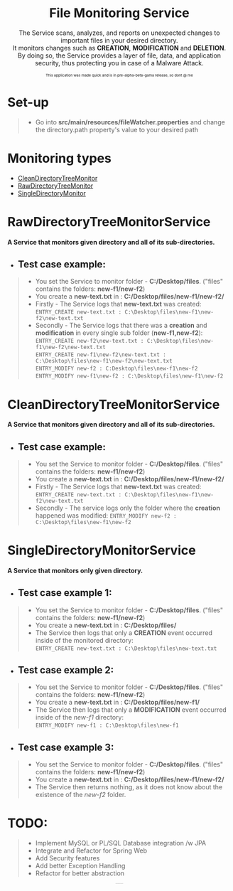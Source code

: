 <!DOCTYPE html>
<html lang="en">

<body>
<h1 align="center">File Monitoring Service</h1>
 
<p align="center">
The Service scans, analyzes, and reports on unexpected changes to important files in your desired directory.<br> 
It monitors changes such as <strong>CREATION</strong>, <strong>MODIFICATION</strong> and <strong>DELETION</strong>.  <br>
By doing so, the Service provides a layer of file, data, and application security, thus protecting you in case of a Malware Attack. 
</p>
<p align="center"><sub><sup><sub>This application was made quick and is in pre-alpha-beta-gama release, so dont @ me</sub></sup></sub></p>


# Set-up
> * Go into **src/main/resources/fileWatcher.properties** and change the directory.path property's value to your desired path

# Monitoring types

- [CleanDirectoryTreeMonitor](#cleandirectorytreemonitorservice)
- [RawDirectoryTreeMonitor](#rawdirectorytreemonitorservice)
- [SingleDirectoryMonitor](#singledirectorymonitorservice)

# RawDirectoryTreeMonitorService

#### A Service that monitors given directory and all of its sub-directories.

* ## Test case example:

> * You set the Service to monitor folder - **C:/Desktop/files**. ("files" contains the folders: **new-f1/new-f2**)
> * You create a **new-text.txt** in : **C:/Desktop/files/new-f1/new-f2/**
> * Firstly - The Service logs that **new-text.txt** was created:  
> ```ENTRY_CREATE new-text.txt : C:\Desktop\files\new-f1\new-f2\new-text.txt```
> * Secondly - The Service logs that there was a **creation** and **modification** in every single sub folder (**new-f1,new-f2**):  
> ```ENTRY_CREATE new-f2\new-text.txt : C:\Desktop\files\new-f1\new-f2\new-text.txt```  
> ```ENTRY_CREATE new-f1\new-f2\new-text.txt : C:\Desktop\files\new-f1\new-f2\new-text.txt```  
> ```ENTRY_MODIFY new-f2 : C:Desktop\files\new-f1\new-f2```  
> ```ENTRY_MODIFY new-f1\new-f2 : C:\Desktop\files\new-f1\new-f2```  

# CleanDirectoryTreeMonitorService

#### A Service that monitors given directory and all of its sub-directories.

* ## Test case example:

> * You set the Service to monitor folder - **C:/Desktop/files**. ("files" contains the folders: **new-f1/new-f2**)
> * You create a **new-text.txt** in : **C:/Desktop/files/new-f1/new-f2/**
> * Firstly - The Service logs that **new-text.txt** was created:  
> ```ENTRY_CREATE new-text.txt : C:\Desktop\files\new-f1\new-f2\new-text.txt```  
> * Secondly - The service logs only the folder where the **creation** happened was modified:
> ```ENTRY_MODIFY new-f2 : C:\Desktop\files\new-f1\new-f2```

# SingleDirectoryMonitorService

#### A Service that monitors only given directory.

* ## Test case example 1:

> * You set the Service to monitor folder - **C:/Desktop/files**. ("files" contains the folders: **new-f1/new-f2**)
> * You create a **new-text.txt** in : **C:/Desktop/files/**
> * The Service then logs that only a **CREATION** event occurred inside of the monitored directory:  
> ```ENTRY_CREATE new-text.txt : C:\Desktop\files\new-text.txt```  

* ## Test case example 2:

> * You set the Service to monitor folder - **C:/Desktop/files**. ("files" contains the folders: **new-f1/new-f2**)
> * You create a **new-text.txt** in : **C:/Desktop/files/new-f1/**
> * The Service then logs that only a **MODIFICATION** event occurred inside of the *new-f1* directory:  
> ```ENTRY_MODIFY new-f1 : C:\Desktop\files\new-f1```  

* ## Test case example 3:

> * You set the Service to monitor folder - **C:/Desktop/files**. ("files" contains the folders: **new-f1/new-f2**)
> * You create a **new-text.txt** in : **C:/Desktop/files/new-f1/new-f2/**
> * The Service then returns nothing, as it does not know about the existence of the *new-f2* folder.  


# TODO:
> * Implement MySQL or PL/SQL Database integration /w JPA
> * Integrate and Refactor for Spring Web
> * Add Security features
> * Add better Exception Handling
> * Refactor for better abstraction

<p align="center"><sub><sup><sub><sup><sub><sup><sub><sup><sub><sup><sub><sup><sub><sup><sub><sup>holly shit this readme took way too long to make</sup></sub></sup></sub></sup></sub></sup></sub></sup></sub></sup></sub></sup></sub></sup></sub></p>
</body>
</html>

